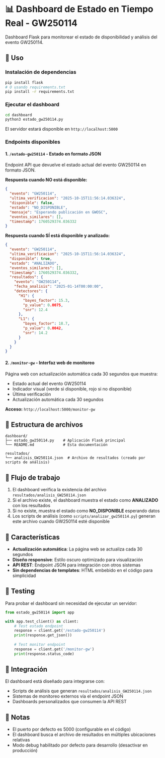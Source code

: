 # 📊 Dashboard de Estado en Tiempo Real - GW250114

Dashboard Flask para monitorear el estado de disponibilidad y análisis del evento GW250114.

## 🚀 Uso

### Instalación de dependencias

```bash
pip install flask
# O usando requirements.txt
pip install -r requirements.txt
```

### Ejecutar el dashboard

```bash
cd dashboard
python3 estado_gw250114.py
```

El servidor estará disponible en `http://localhost:5000`

### Endpoints disponibles

#### 1. `/estado-gw250114` - Estado en formato JSON

Endpoint API que devuelve el estado actual del evento GW250114 en formato JSON.

**Respuesta cuando NO está disponible:**
```json
{
  "evento": "GW250114",
  "ultima_verificacion": "2025-10-15T11:56:14.036324",
  "disponible": false,
  "estado": "NO_DISPONIBLE",
  "mensaje": "Esperando publicación en GWOSC",
  "eventos_similares": [],
  "timestamp": 1760529374.036332
}
```

**Respuesta cuando SÍ está disponible y analizado:**
```json
{
  "evento": "GW250114",
  "ultima_verificacion": "2025-10-15T11:56:14.036324",
  "disponible": true,
  "estado": "ANALIZADO",
  "eventos_similares": [],
  "timestamp": 1760529374.036332,
  "resultados": {
    "evento": "GW250114",
    "fecha_analisis": "2025-01-14T00:00:00",
    "detectores": {
      "H1": {
        "bayes_factor": 15.3,
        "p_value": 0.0075,
        "snr": 12.4
      },
      "L1": {
        "bayes_factor": 18.7,
        "p_value": 0.0042,
        "snr": 14.2
      }
    }
  }
}
```

#### 2. `/monitor-gw` - Interfaz web de monitoreo

Página web con actualización automática cada 30 segundos que muestra:
- Estado actual del evento GW250114
- Indicador visual (verde si disponible, rojo si no disponible)
- Última verificación
- Actualización automática cada 30 segundos

**Acceso:** `http://localhost:5000/monitor-gw`

## 📁 Estructura de archivos

```
dashboard/
├── estado_gw250114.py    # Aplicación Flask principal
└── README.md             # Esta documentación

resultados/
└── analisis_GW250114.json  # Archivo de resultados (creado por scripts de análisis)
```

## 🔄 Flujo de trabajo

1. El dashboard verifica la existencia del archivo `resultados/analisis_GW250114.json`
2. Si el archivo existe, el dashboard muestra el estado como **ANALIZADO** con los resultados
3. Si no existe, muestra el estado como **NO_DISPONIBLE** esperando datos
4. Los scripts de análisis (como `scripts/analizar_gw250114.py`) generan este archivo cuando GW250114 esté disponible

## 🎨 Características

- **Actualización automática**: La página web se actualiza cada 30 segundos
- **Diseño responsive**: Estilo oscuro optimizado para visualización
- **API REST**: Endpoint JSON para integración con otros sistemas
- **Sin dependencias de templates**: HTML embebido en el código para simplicidad

## 🧪 Testing

Para probar el dashboard sin necesidad de ejecutar un servidor:

```python
from estado_gw250114 import app

with app.test_client() as client:
    # Test estado endpoint
    response = client.get('/estado-gw250114')
    print(response.get_json())
    
    # Test monitor endpoint
    response = client.get('/monitor-gw')
    print(response.status_code)
```

## 🔗 Integración

El dashboard está diseñado para integrarse con:
- Scripts de análisis que generan `resultados/analisis_GW250114.json`
- Sistemas de monitoreo externos vía el endpoint JSON
- Dashboards personalizados que consumen la API REST

## 📝 Notas

- El puerto por defecto es 5000 (configurable en el código)
- El dashboard busca el archivo de resultados en múltiples ubicaciones relativas
- Modo debug habilitado por defecto para desarrollo (desactivar en producción)
